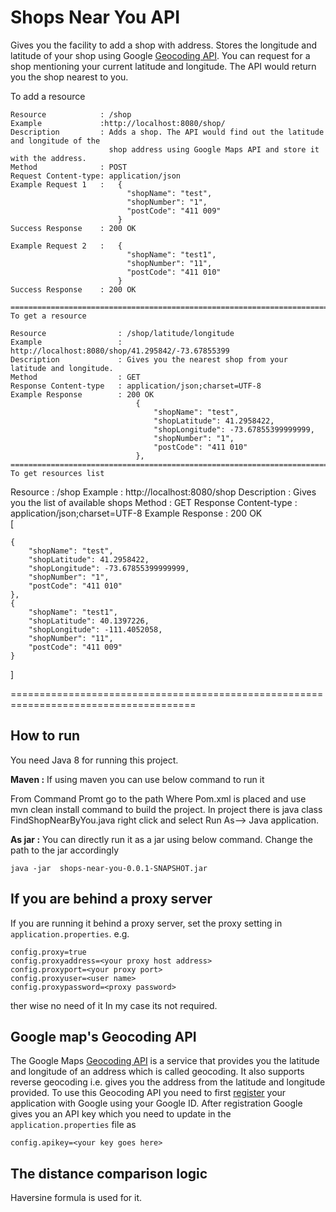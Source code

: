 # Shops Near You API
Gives you the facility to add a shop with address. Stores the longitude and latitude of your shop using Google [Geocoding API](https://developers.google.com/maps/documentation/geocoding/intro). You can request for a shop mentioning your current latitude and longitude. The API would return you the shop nearest to you.

To add a resource
```
Resource			: /shop
Example				:http://localhost:8080/shop/
Description			: Adds a shop. The API would find out the latitude and longitude of the 
					  shop address using Google Maps API and store it with the address.
Method				: POST
Request Content-type: application/json
Example Request	1	:	{
                          "shopName": "test",
                          "shopNumber": "1",
                          "postCode": "411 009"                          
                        }
Success Response	: 200 OK

Example Request	2	:	{
                          "shopName": "test1",
                          "shopNumber": "11",
                          "postCode": "411 010"                          
                        }
Success Response	: 200 OK

==============================================================================
To get a resource

Resource				: /shop/latitude/longitude
Example					: http://localhost:8080/shop/41.295842/-73.67855399
Description				: Gives you the nearest shop from your latitude and longitude.
Method					: GET
Response Content-type	: application/json;charset=UTF-8
Example Response		: 200 OK	
							{
						        "shopName": "test",
						        "shopLatitude": 41.2958422,
						        "shopLongitude": -73.67855399999999,
						        "shopNumber": "1",
						        "postCode": "411 010"
						    },
====================================================================================
To get resources list
```
Resource				: /shop
Example 				: http://localhost:8080/shop
Description				: Gives you the list of available shops
Method					: GET
Response Content-type	: application/json;charset=UTF-8
Example Response		: 200 OK	
							[
							
    {
        "shopName": "test",
        "shopLatitude": 41.2958422,
        "shopLongitude": -73.67855399999999,
        "shopNumber": "1",
        "postCode": "411 010"
    },
    {
        "shopName": "test1",
        "shopLatitude": 40.1397226,
        "shopLongitude": -111.4052058,
        "shopNumber": "11",
        "postCode": "411 009"
    }
]  

======================================================================================

## How to run
You need Java 8 for running this project.


**Maven :**
If using maven you can use below command to run it

From Command Promt go to the path Where Pom.xml is placed and use mvn clean install command to build the project.
In project there is java class FindShopNearByYou.java right click and select Run As--> Java application.


**As jar :**
You can directly run it as a jar using below command. Change the path to the jar accordingly

`java -jar  shops-near-you-0.0.1-SNAPSHOT.jar`


## If you are behind a proxy server

If you are running it behind a proxy server, set the proxy setting in `application.properties`. e.g.
```
config.proxy=true
config.proxyaddress=<your proxy host address>
config.proxyport=<your proxy port>
config.proxyuser=<user name>
config.proxypassword=<proxy password>
```
 ther wise no need of it In my case its not required.

## Google map's Geocoding API 
The Google Maps [Geocoding API](https://developers.google.com/maps/documentation/geocoding/start) is a service that provides you the latitude and longitude of an address which is called  geocoding. It also supports reverse geocoding i.e. gives you the address from the latitude and longitude provided. To use this Geocoding API you need to first [register](https://developers.google.com/maps/documentation/geocoding/get-api-key) your application with Google using your Google ID. After registration Google gives you an API key which you need to update in the `application.properties` file as
```
config.apikey=<your key goes here>
```

## The distance comparison logic
Haversine formula is used for it.